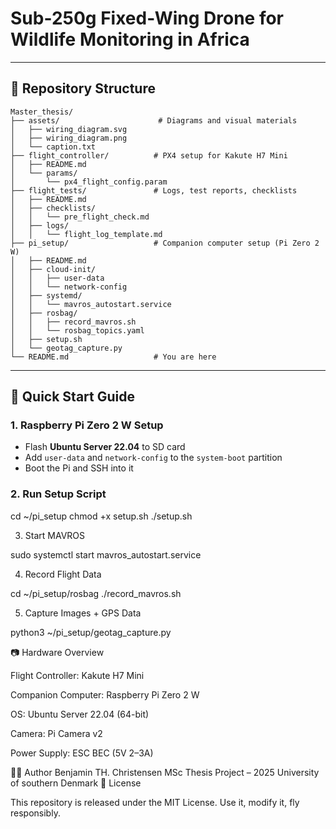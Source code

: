 # Sub-250g Fixed-Wing Drone for Wildlife Monitoring in Africa

---

## 🧩 Repository Structure

```console
Master_thesis/
├── assets/                      # Diagrams and visual materials
│   ├── wiring_diagram.svg
│   ├── wiring_diagram.png
│   └── caption.txt
├── flight_controller/          # PX4 setup for Kakute H7 Mini
│   ├── README.md
│   └── params/
│       └── px4_flight_config.param
├── flight_tests/               # Logs, test reports, checklists
│   ├── README.md
│   ├── checklists/
│   │   └── pre_flight_check.md
│   ├── logs/
│   │   └── flight_log_template.md
├── pi_setup/                   # Companion computer setup (Pi Zero 2 W)
│   ├── README.md
│   ├── cloud-init/
│   │   ├── user-data
│   │   └── network-config
│   ├── systemd/
│   │   └── mavros_autostart.service
│   ├── rosbag/
│   │   ├── record_mavros.sh
│   │   └── rosbag_topics.yaml
│   ├── setup.sh
│   └── geotag_capture.py
└── README.md                   # You are here
```

---

## 🚀 Quick Start Guide

### 1. Raspberry Pi Zero 2 W Setup

- Flash **Ubuntu Server 22.04** to SD card  
- Add `user-data` and `network-config` to the `system-boot` partition  
- Boot the Pi and SSH into it  

### 2. Run Setup Script


cd ~/pi_setup
chmod +x setup.sh
./setup.sh

3. Start MAVROS

sudo systemctl start mavros_autostart.service

4. Record Flight Data

cd ~/pi_setup/rosbag
./record_mavros.sh

5. Capture Images + GPS Data

python3 ~/pi_setup/geotag_capture.py

📷 Hardware Overview

Flight Controller: Kakute H7 Mini

Companion Computer: Raspberry Pi Zero 2 W

OS: Ubuntu Server 22.04 (64-bit)

Camera: Pi Camera v2

Power Supply: ESC BEC (5V 2–3A)

👨‍💻 Author
Benjamin TH. Christensen
MSc Thesis Project – 2025
University of southern Denmark
📜 License

This repository is released under the MIT License. Use it, modify it, fly responsibly.
